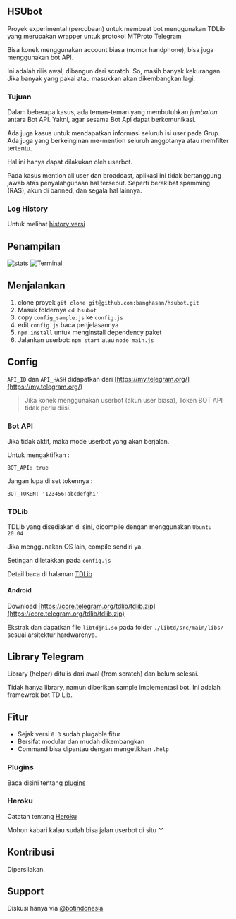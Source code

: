 ## HSUbot

Proyek experimental (percobaan) untuk membuat bot menggunakan TDLib yang merupakan wrapper untuk protokol MTProto Telegram

Bisa konek menggunakan account biasa (nomor handphone), bisa juga menggunakan bot API.

Ini adalah rilis awal, dibangun dari scratch. So, masih banyak kekurangan. Jika banyak yang pakai atau masukkan akan dikembangkan lagi.

### Tujuan

Dalam beberapa kasus, ada teman-teman yang membutuhkan _jembatan_ antara Bot API. Yakni, agar sesama Bot Api dapat berkomunikasi.

Ada juga kasus untuk mendapatkan informasi seluruh isi user pada Grup. Ada juga yang berkeinginan me-mention seluruh anggotanya atau memfilter tertentu.

Hal ini hanya dapat dilakukan oleh userbot. 

Pada kasus mention all user dan broadcast, aplikasi ini tidak bertanggung jawab atas penyalahgunaan hal tersebut. Seperti berakibat spamming (RAS), akun di banned, dan segala hal lainnya.

### Log History

Untuk melihat [history versi](https://github.com/banghasan/hsubot/blob/main/doc/history.md)

## Penampilan

![stats](https://raw.githubusercontent.com/banghasan/hsubot/main/screenshot/stats.jpg)
![Terminal](https://raw.githubusercontent.com/banghasan/hsubot/main/screenshot/terminal.jpg)

## Menjalankan

1. clone proyek `git clone git@github.com:banghasan/hsubot.git`
2. Masuk foldernya `cd hsubot`
3. copy `config_sample.js` ke `config.js`
4. edit `config.js` baca penjelasannya
5. `npm install` untuk menginstall dependency paket
6. Jalankan userbot: `npm start` atau `node main.js`

## Config

`API_ID` dan `API_HASH` didapatkan dari [https://my.telegram.org/](https://my.telegram.org/)

> Jika konek menggunakan userbot (akun user biasa), Token BOT API tidak perlu diisi.

### Bot API

Jika tidak aktif, maka mode userbot yang akan berjalan.

Untuk mengaktifkan :

    BOT_API: true

Jangan lupa di set tokennya :

    BOT_TOKEN: '123456:abcdefghi'

### TDLib

TDLib yang disediakan di sini, dicompile dengan menggunakan `Ubuntu 20.04`

Jika menggunakan OS lain, compile sendiri ya.

Setingan diletakkan pada `config.js`

Detail baca di halaman [TDLib](https://github.com/banghasan/hsubot/blob/main/doc/tdlib.md)

#### Android 

Download [https://core.telegram.org/tdlib/tdlib.zip](https://core.telegram.org/tdlib/tdlib.zip)

Ekstrak dan dapatkan file `libtdjni.so` pada folder `./libtd/src/main/libs/` sesuai arsitektur hardwarenya. 

## Library Telegram

Library (helper) ditulis dari awal (from scratch) dan belum selesai.

Tidak hanya library, namun diberikan sample implementasi bot. Ini adalah framewrok bot TD Lib.

## Fitur

- Sejak versi `0.3` sudah plugable fitur
- Bersifat modular dan mudah dikembangkan
- Command bisa dipantau dengan mengetikkan `.help`

### Plugins

Baca disini tentang [plugins](https://github.com/banghasan/hsubot/blob/main/doc/plugins.md)

### Heroku

Catatan tentang [Heroku](https://github.com/butthx/hsubot/blob/main/doc/heroku.md)

Mohon kabari kalau sudah bisa jalan userbot di situ ^^

## Kontribusi

Dipersilakan.

## Support

Diskusi hanya via [@botindonesia](https://t.me/botindonesia)